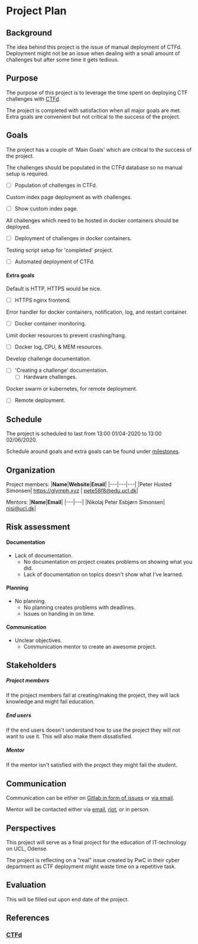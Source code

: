 # Project Plan

## Background
The idea behind this project is the issue of manual deployment of CTFd. 
Deployment might not be an issue when dealing with a small amount of challenges 
but after some time it gets tedious. 


## Purpose 
The purpose of this project is to leverage the time spent on deploying CTF 
challenges with [CTFd](https://github.com/CTFd/CTFd).

The project is completed with satisfaction when all major goals are met. Extra
goals are convenient but not critical to the success of the project. 


## Goals
The project has a couple of 'Main Goals' which are critical to the success of
the project.

The challenges should be populated in the CTFd database so no manual setup is
required.
- [ ] Population of challenges in CTFd.

Custom index page deployment as with challenges.
- [ ] Show custom index page.

All challenges which need to be hosted in docker containers should be deployed.
- [ ] Deployment of challenges in docker containers.

Testing script setup for 'completed' project.
- [ ] Automated deployment of CTFd.

#### Extra goals
Default is HTTP, HTTPS would be nice.
- [ ] HTTPS nginx frontend.

Error handler for docker containers, notification, log, and restart container.
- [ ] Docker container monitoring.

Limit docker resources to prevent crashing/hang.
- [ ] Docker log, CPU, & MEM resources.

Develop challenge documentation.
- [ ] 'Creating a challenge' documentation.
    - [ ] Hardware challenges.

Docker swarm or kubernetes, for remote deployment.
- [ ] Remote deployment.


## Schedule
The project is scheduled to last from 13:00 01/04-2020 to 13:00 02/06/2020.

Schedule around goals and extra goals can be found under
[milestones](https://gitlab.com/Glymph-PHS/CTFdeploy/-/milestones).


## Organization
Project members:
|**Name**|**Website**|**Email**|
|---|---|---|
|Peter Husted Simonsen| https://glymph.xyz | pete58f8@edu.ucl.dk|

Mentors:
|**Name**|**Email**|
|---|---|
|Nikolaj Peter Esbjørn Simonsen| nisi@ucl.dk|


## Risk assessment

#### Documentation
* Lack of documentation.
    * No documentation on project creates problems on showing what you did.
    * Lack of documentation on topics doesn't show what I've learned.

#### Planning
* No planning.
    * No planning creates problems with deadlines.
    * Issues on handing in on time.

#### Communication
* Unclear objectives.
    * Communication mentor to create an awesome project.


## Stakeholders
##### Project members
If the project members fail at creating/making the project, they will lack
knowledge and might fail education.

##### End users
If the end users doesn't understand how to use the project they will not want to
use it. This will also make them dissatisfied.

##### Mentor
If the mentor isn't satisfied with the project they might fail the student.


## Communication
Communication can be either on [Gitlab in form of
issues](https://gitlab.com/Glymph-PHS/CTFdeploy/-/issues) or [via
email](mailto:pete58f8@edu.ucl.dk).

Mentor will be contacted either via [email](mailto:nisi@ucl.dk), 
[riot](https://riot.im), or in person.


## Perspectives
This project will serve as a final project for the education of IT-technology on
UCL, Odense.

The project is reflecting on a "real" issue created by PwC in their cyber
department as CTF deployment might waste time on a repetitive task.


## Evaluation
This will be filled out upon end date of the project.


## References
### [CTFd](https://github.com/CTFd/CTFd)

